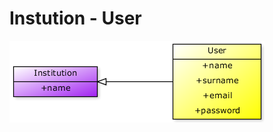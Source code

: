 # Instution - User

<img src = "public/img/1.png/" />


















































































































































